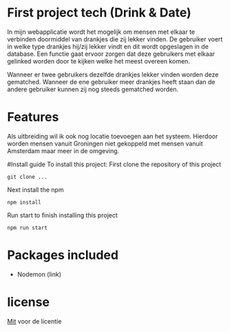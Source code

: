 # First project tech (Drink & Date)

In mijn webapplicatie wordt het mogelijk om mensen met elkaar te verbinden doormiddel van drankjes die zij lekker vinden.
De gebruiker voert in welke type drankjes hij/zij lekker vindt en dit wordt opgeslagen in de database.
Een functie gaat ervoor zorgen dat deze gebruikers met elkaar gelinked worden door te kijken welke het meest overeen komen.

Wanneer er twee gebruikers dezelfde drankjes lekker vinden worden deze gematched. 
Wanneer de ene gebruiker meer drankjes heeft staan dan de andere gebruiker kunnen zij nog steeds gematched worden.


# Features
Als uitbreiding wil ik ook nog locatie toevoegen aan het systeem.
Hierdoor worden mensen vanuit Groningen niet gekoppeld met mensen vanuit Amsterdam maar meer in de omgeving.


#Install guide
To install this project:
First clone the repository of this project
```
git clone ...
```

Next install the npm
```
npm install
```

Run start to finish installing this project
```
npm run start
```

# Packages included
- Nodemon (link)

# license
[Mit](./LICENSE.txt) voor de licentie